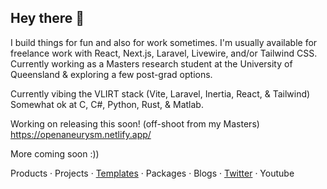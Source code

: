 ## Hey there 👋

I build things for fun and also for work sometimes. I'm usually available for freelance work with React, Next.js, Laravel, Livewire, and/or Tailwind CSS. Currently working as a Masters research student at the University of Queensland & exploring a few post-grad options.

Currently vibing the VLIRT stack (Vite, Laravel, Inertia, React, & Tailwind)<br />
Somewhat ok at C, C#, Python, Rust, & Matlab.

Working on releasing this soon! (off-shoot from my Masters) https://openaneurysm.netlify.app/

More coming soon :))

Products &middot; Projects &middot; [Templates](https://github.com/mitchazj/templates) &middot; Packages &middot; Blogs &middot; [Twitter](https://twitter.com/mitchazj) &middot; Youtube

<!--
**mitchazj/mitchazj** is a ✨ _special_ ✨ repository because its `README.md` (this file) appears on your GitHub profile.

Here are some ideas to get you started:

- 🔭 I’m currently working on ...
- 🌱 I’m currently learning ...
- 👯 I’m looking to collaborate on ...
- 🤔 I’m looking for help with ...
- 💬 Ask me about ...
- 📫 How to reach me: ...
- 😄 Pronouns: ...
- ⚡ Fun fact: ...
-->
